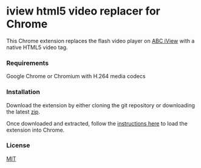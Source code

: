 iview html5 video replacer for Chrome
=====================================
This Chrome extension replaces the flash video player on [ABC iView](http://iview.abc.net.au) with a native HTML5 video tag. 

### Requirements

Google Chrome or Chromium with H.264 media codecs

### Installation

Download the extension by either cloning the git repository or downloading the latest [zip](https://github.com/adammw/iview-html5-video-chrome-extension/archive/master/iview-html5-video-chrome-extension.zip). 

Once downloaded and extracted, follow the [instructions here](https://developer.chrome.com/extensions/getstarted#unpacked) to load the extension into Chrome.

### License

[MIT](https://github.com/adammw/iview-html5-video-chrome-extension/blob/master/LICENSE)
